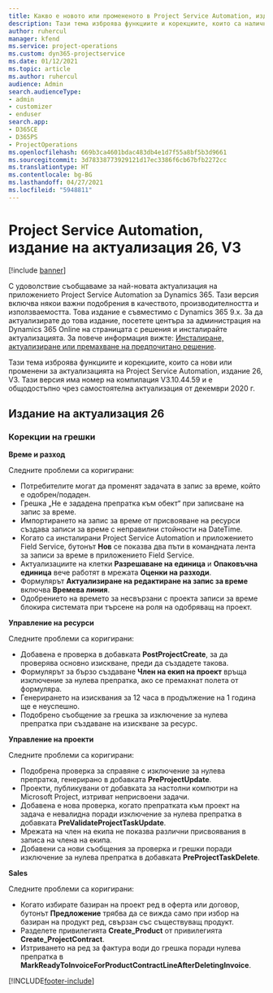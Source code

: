```yaml
---
title: Какво е новото или промененото в Project Service Automation, издание на актуализация 26, V3
description: Тази тема изброява функциите и корекциите, които са налични в Project Service Automation V3, издание на актуализация 26, V3.
author: ruhercul
manager: kfend
ms.service: project-operations
ms.custom: dyn365-projectservice
ms.date: 01/12/2021
ms.topic: article
ms.author: ruhercul
audience: Admin
search.audienceType:
- admin
- customizer
- enduser
search.app:
- D365CE
- D365PS
- ProjectOperations
ms.openlocfilehash: 669b3ca4601bdac483db4e1d7f55a8bf5b3d9661
ms.sourcegitcommit: 3d78338773929121d17ec3386f6cb67bfb2272cc
ms.translationtype: HT
ms.contentlocale: bg-BG
ms.lasthandoff: 04/27/2021
ms.locfileid: "5948811"
---
```

# <a name="project-service-automation-update-release-26-v3"></a>Project Service Automation, издание на актуализация 26, V3

[!include [banner](../includes/psa-now-project-operations.md)]

С удоволствие съобщаваме за най-новата актуализация на приложението Project Service Automation за Dynamics 365. Тази версия включва някои важни подобрения в качеството, производителността и използваемостта. Това издание е съвместимо с Dynamics 365 9.x. За да актуализирате до това издание, посетете центъра за администрация на Dynamics 365 Online на страницата с решения и инсталирайте актуализацията. За повече информация вижте: [Инсталиране, актуализиране или премахване на предпочитано решение](/power-platform/admin/install-remove-preferred-solution).

Тази тема изброява функциите и корекциите, които са нови или променени за актуализацията на Project Service Automation, издание 26, V3. Тази версия има номер на компилация V3.10.44.59 и е общодостъпно чрез самостоятелна актуализация от декември 2020 г.

## <a name="update-release-26"></a>Издание на актуализация 26

### <a name="bug-fixes"></a>Корекции на грешки

**Време и разход**

Следните проблеми са коригирани:

- Потребителите могат да променят задачата в запис за време, който е одобрен/подаден.
- Грешка „Не е зададена препратка към обект“ при записване на запис за време.
- Импортирането на запис за време от присвояване на ресурси създава записи за време с неправилни стойности на DateTime.
- Когато са инсталирани Project Service Automation и приложението Field Service, бутонът **Нов** се показва два пъти в командната лента за записи за време в приложението Field Service.
- Актуализациите на клетки **Разрешаване на единица** и **Опаковъчна единица** вече работят в мрежата **Оценки на разходи**.
- Формулярът **Актуализиране на редактиране на запис за време** включва **Времева линия**.
- Одобрението на времето за несвързани с проекта записи за време блокира системата при търсене на роля на одобряващ на проект.

**Управление на ресурси**

Следните проблеми са коригирани:

- Добавена е проверка в добавката **PostProjectCreate**, за да проверява основно изискване, преди да създадете такова.
- Формулярът за бързо създаване **Член на екип на проект** връща изключение за нулева препратка, ако се премахнат полета от формуляра.
- Генерирането на изисквания за 12 часа в продължение на 1 година ще е неуспешно.
- Подобрено съобщение за грешка за изключение за нулева препратка при създаване на изискване за ресурс.

**Управление на проекти**

Следните проблеми са коригирани:

- Подобрена проверка за справяне с изключение за нулева препратка, генерирано в добавката **PreProjectUpdate**.
- Проекти, публикувани от добавката за настолни компютри на Microsoft Project, изтриват неприсвоени задачи.
- Добавена е нова проверка, когато препратката към проект на задача е невалидна поради изключение за нулева препратка в добавката **PreValidateProjectTaskUpdate**.
- Мрежата на член на екипа не показва различни присвоявания в записа на члена на екипа.
- Добавени са нови съобщения за проверка и грешки поради изключение за нулева препратка в добавката **PreProjectTaskDelete**.

**Sales**

Следните проблеми са коригирани:

- Когато избирате базиран на проект ред в оферта или договор, бутонът **Предложение** трябва да се вижда само при избор на базиран на продукт ред, свързан със съществуващ продукт.
- Разделете привилегията **Create_Product** от привилегията **Create_ProjectContract**.
- Изтриването на ред за фактура води до грешка поради нулева препратка в **MarkReadyToInvoiceForProductContractLineAfterDeletingInvoice**.


[!INCLUDE[footer-include](../includes/footer-banner.md)]